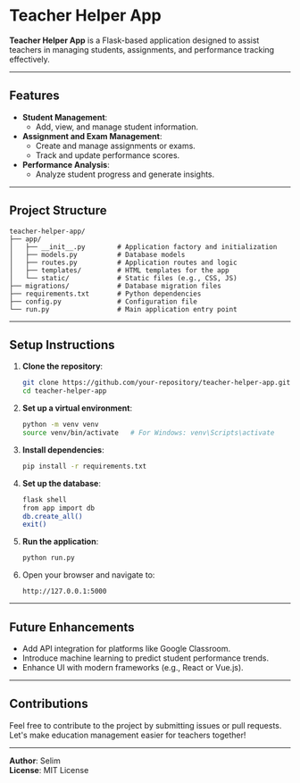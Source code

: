 
# Teacher Helper App

**Teacher Helper App** is a Flask-based application designed to assist teachers in managing students, assignments, and performance tracking effectively.

---

## Features
- **Student Management**:
  - Add, view, and manage student information.
- **Assignment and Exam Management**:
  - Create and manage assignments or exams.
  - Track and update performance scores.
- **Performance Analysis**:
  - Analyze student progress and generate insights.
  
---

## Project Structure
```
teacher-helper-app/
├── app/
│   ├── __init__.py        # Application factory and initialization
│   ├── models.py          # Database models
│   ├── routes.py          # Application routes and logic
│   ├── templates/         # HTML templates for the app
│   └── static/            # Static files (e.g., CSS, JS)
├── migrations/            # Database migration files
├── requirements.txt       # Python dependencies
├── config.py              # Configuration file
└── run.py                 # Main application entry point
```

---

## Setup Instructions

1. **Clone the repository**:
   ```bash
   git clone https://github.com/your-repository/teacher-helper-app.git
   cd teacher-helper-app
   ```

2. **Set up a virtual environment**:
   ```bash
   python -m venv venv
   source venv/bin/activate   # For Windows: venv\Scripts\activate
   ```

3. **Install dependencies**:
   ```bash
   pip install -r requirements.txt
   ```

4. **Set up the database**:
   ```bash
   flask shell
   from app import db
   db.create_all()
   exit()
   ```

5. **Run the application**:
   ```bash
   python run.py
   ```

6. Open your browser and navigate to:
   ```
   http://127.0.0.1:5000
   ```

---

## Future Enhancements
- Add API integration for platforms like Google Classroom.
- Introduce machine learning to predict student performance trends.
- Enhance UI with modern frameworks (e.g., React or Vue.js).

---

## Contributions
Feel free to contribute to the project by submitting issues or pull requests. Let's make education management easier for teachers together!

---

**Author**: Selim  
**License**: MIT License
